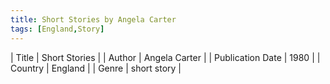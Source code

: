 ```yaml
---
title: Short Stories by Angela Carter
tags: [England,Story]
---     
```

| Title | Short Stories  |
| Author |  Angela Carter  |
| Publication Date | 1980   |
| Country | England |
| Genre | short story  |
        